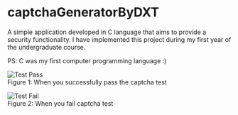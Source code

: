 # captchaGeneratorByDXT
A simple application developed in C language that aims to provide a security functionality. I have implemented this project during my first year of the undergraduate course.

PS: C was my first computer programming language :)

![Test Pass](https://github.com/iamdhruvsharma/captchaGeneratorByDXT/blob/master/Capture1.PNG) <br/>
Figure 1: When you successfully pass the captcha test

![Test Fail](https://github.com/iamdhruvsharma/captchaGeneratorByDXT/blob/master/Capture2.PNG) <br/>
Figure 2: When you fail captcha test 
